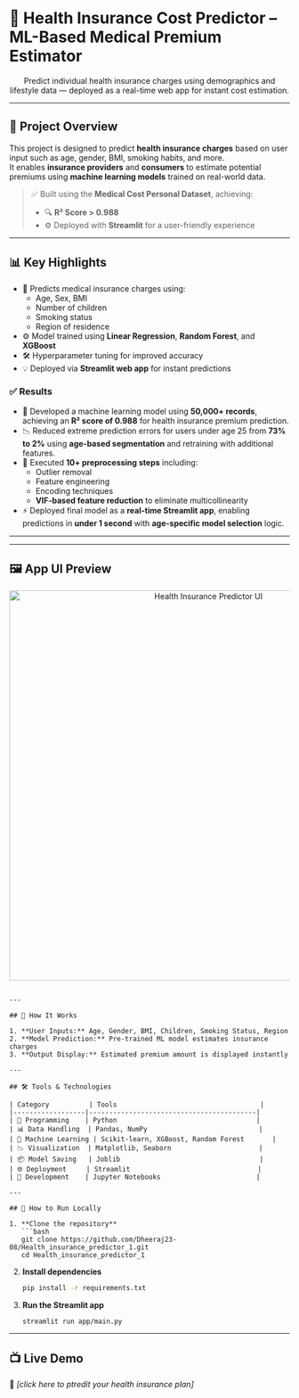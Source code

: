 # 🏥 Health Insurance Cost Predictor – ML-Based Medical Premium Estimator

<p align="center">
  Predict individual health insurance charges using demographics and lifestyle data — deployed as a real-time web app for instant cost estimation.
</p>

---

## 📌 Project Overview

This project is designed to predict **health insurance charges** based on user input such as age, gender, BMI, smoking habits, and more.  
It enables **insurance providers** and **consumers** to estimate potential premiums using **machine learning models** trained on real-world data.

> ✅ Built using the **Medical Cost Personal Dataset**, achieving:  
> - 🔍 **R² Score > 0.988**  
> - ⚙️ Deployed with **Streamlit** for a user-friendly experience

---

## 📊 Key Highlights

- 🧮 Predicts medical insurance charges using:
  - Age, Sex, BMI
  - Number of children
  - Smoking status
  - Region of residence
- ⚙️ Model trained using **Linear Regression**, **Random Forest**, and **XGBoost**
- 🛠️ Hyperparameter tuning for improved accuracy
- 💡 Deployed via **Streamlit web app** for instant predictions

### ✅ Results

- 🧠 Developed a machine learning model using **50,000+ records**, achieving an **R² score of 0.988** for health insurance premium prediction.
- 📉 Reduced extreme prediction errors for users under age 25 from **73% to 2%** using **age-based segmentation** and retraining with additional features.
- 🔧 Executed **10+ preprocessing steps** including:
  - Outlier removal
  - Feature engineering
  - Encoding techniques
  - **VIF-based feature reduction** to eliminate multicollinearity
- ⚡ Deployed final model as a **real-time Streamlit app**, enabling predictions in **under 1 second** with **age-specific model selection** logic.

---

---

## 🖼️ App UI Preview

<p align="center">
  <img src="images/ui_screenshot.png" alt="Health Insurance Predictor UI" width="700"/>
</p>

```

---

## 🧠 How It Works

1. **User Inputs:** Age, Gender, BMI, Children, Smoking Status, Region  
2. **Model Prediction:** Pre-trained ML model estimates insurance charges  
3. **Output Display:** Estimated premium amount is displayed instantly

---

## 🛠️ Tools & Technologies

| Category          | Tools                                    |
|------------------|------------------------------------------|
| 🐍 Programming    | Python                                   |
| 📊 Data Handling  | Pandas, NumPy                            |
| 🤖 Machine Learning | Scikit-learn, XGBoost, Random Forest       |
| 📉 Visualization  | Matplotlib, Seaborn                      |
| 📦 Model Saving   | Joblib                                   |
| 🌐 Deployment     | Streamlit                                |
| 📓 Development    | Jupyter Notebooks                        |

---

## 🚀 How to Run Locally  

1. **Clone the repository**  
   ```bash
   git clone https://github.com/Dheeraj23-08/Health_insurance_predictor_1.git
   cd Health_insurance_predictor_1
   ```

2. **Install dependencies**  
   ```bash
   pip install -r requirements.txt
   ```

3. **Run the Streamlit app**  
   ```bash
   streamlit run app/main.py
   ```

---

## 📺 Live Demo

🔗 *[click here to ptredit your health insurance plan]*

